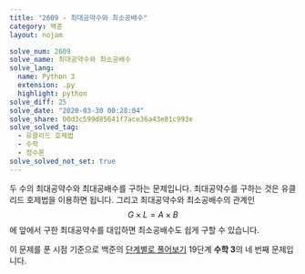 ```yaml
---
title: "2609 - 최대공약수와 최소공배수"
category: 백준
layout: nojam

solve_num: 2609
solve_name: 최대공약수와 최소공배수
solve_lang:
  name: Python 3
  extension: .py
  highlight: python
solve_diff: 25
solve_date: "2020-03-30 00:28:04"
solve_share: 00d3c599d85641f7ace36a43e81c993e
solve_solved_tag:
  - 유클리드 호제법
  - 수학
  - 정수론
solve_solved_not_set: true
---
```


두 수의 최대공약수와 최대공배수를 구하는 문제입니다. 최대공약수를 구하는 것은 유클리드 호제법을 이용하면 됩니다. 그리고 최대공약수와 최소공배수의 관계인 $$G\times L=A\times B$$에 앞에서 구한 최대공약수를 대입하면 최소공배수도 쉽게 구할 수 있습니다.

이 문제를 푼 시점 기준으로 백준의 [단계별로 풀어보기](http://noj.am/p/s) 19단계 **수학 3**의 네 번째 문제입니다.
